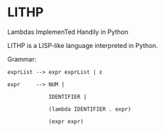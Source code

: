 LITHP
=====

Lambdas ImplemenTed Handily in Python

LITHP is a LISP-like language interpreted in Python.

Grammar:

    exprList --> expr exprList | ε
    
    expr     --> NUM |
    
                 IDENTIFIER |
                 
                 (lambda IDENTIFIER . expr)
                 
                 (expr expr)